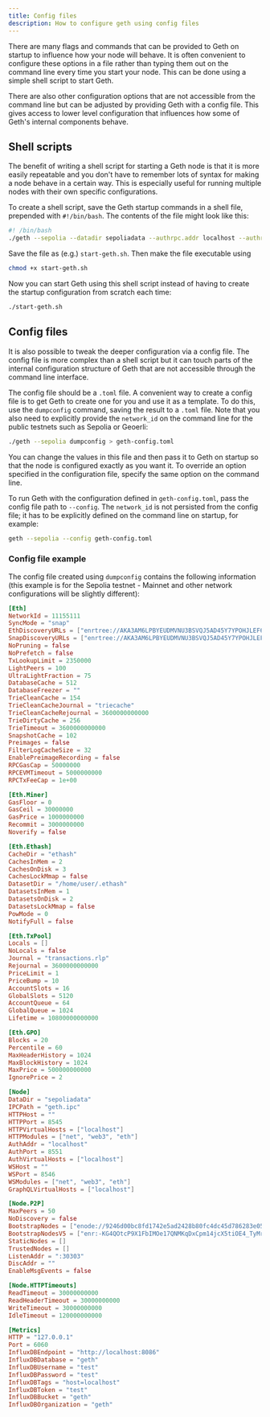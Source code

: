 ```yaml
---
title: Config files
description: How to configure geth using config files
---
```


There are many flags and commands that can be provided to Geth on startup to influence how your node will behave. It is often convenient to configure these options in a file rather than typing them out on the command line every time you start your node. This can be done using a simple shell script to start Geth.

There are also other configuration options that are not accessible from the command line but can be adjusted by providing Geth with a config file. This gives access to lower level configuration that influences how some of Geth's internal components behave.

## Shell scripts

The benefit of writing a shell script for starting a Geth node is that it is more easily repeatable and you don't have to remember lots of syntax for making a node behave in a certain way. This is especially useful for running multiple nodes with their own specific configurations.

To create a shell script, save the Geth startup commands in a shell file, prepended with `#!/bin/bash`. The contents of the file might look like this:

```sh
#! /bin/bash
./geth --sepolia --datadir sepoliadata --authrpc.addr localhost --authrpc.port 8551, 8545 --authrpc.vhosts localhost --authrpc.jwtsecret sepoliadata/jwtsecret --http --http.api eth,net --metrics.expensive --metric.addr 127.0.0.1 --metrics.port 6060
```

Save the file as (e.g.) `start-geth.sh`. Then make the file executable using

```sh
chmod +x start-geth.sh
```

Now you can start Geth using this shell script instead of having to create the startup configuration from scratch each time:

```sh
./start-geth.sh
```

## Config files

It is also possible to tweak the deeper configuration via a config file. The config file is more complex than a shell script but it can touch parts of the internal configuration structure of Geth that are not accessible through the command line interface.

The config file should be a `.toml` file. A convenient way to create a config file is to get Geth to create one for you and use it as a template. To do this, use the `dumpconfig` command, saving the result to a `.toml` file. Note that you also need to explicitly provide the `network_id` on the command line for the public testnets such as Sepolia or Geoerli:

```sh
./geth --sepolia dumpconfig > geth-config.toml
```

You can change the values in this file and then pass it to Geth on startup so that the node is configured exactly as you want it. To override an option specified in the configuration file, specify the same option on the command line.

To run Geth with the configuration defined in `geth-config.toml`, pass the config file path to `--config`. The `network_id` is not persisted from the config file; it has to be explicitly defined on the command line on startup, for example:

```sh
geth --sepolia --config geth-config.toml
```

### Config file example

The config file created using `dumpconfig` contains the following information (this example is for the Sepolia testnet - Mainnet and other network configurations will be slightly different):

```toml
[Eth]
NetworkId = 11155111
SyncMode = "snap"
EthDiscoveryURLs = ["enrtree://AKA3AM6LPBYEUDMVNU3BSVQJ5AD45Y7YPOHJLEF6W26QOE4VTUDPE@all.sepolia.ethdisco.net"]
SnapDiscoveryURLs = ["enrtree://AKA3AM6LPBYEUDMVNU3BSVQJ5AD45Y7YPOHJLEF6W26QOE4VTUDPE@all.sepolia.ethdisco.net"]
NoPruning = false
NoPrefetch = false
TxLookupLimit = 2350000
LightPeers = 100
UltraLightFraction = 75
DatabaseCache = 512
DatabaseFreezer = ""
TrieCleanCache = 154
TrieCleanCacheJournal = "triecache"
TrieCleanCacheRejournal = 3600000000000
TrieDirtyCache = 256
TrieTimeout = 3600000000000
SnapshotCache = 102
Preimages = false
FilterLogCacheSize = 32
EnablePreimageRecording = false
RPCGasCap = 50000000
RPCEVMTimeout = 5000000000
RPCTxFeeCap = 1e+00

[Eth.Miner]
GasFloor = 0
GasCeil = 30000000
GasPrice = 1000000000
Recommit = 3000000000
Noverify = false

[Eth.Ethash]
CacheDir = "ethash"
CachesInMem = 2
CachesOnDisk = 3
CachesLockMmap = false
DatasetDir = "/home/user/.ethash"
DatasetsInMem = 1
DatasetsOnDisk = 2
DatasetsLockMmap = false
PowMode = 0
NotifyFull = false

[Eth.TxPool]
Locals = []
NoLocals = false
Journal = "transactions.rlp"
Rejournal = 3600000000000
PriceLimit = 1
PriceBump = 10
AccountSlots = 16
GlobalSlots = 5120
AccountQueue = 64
GlobalQueue = 1024
Lifetime = 10800000000000

[Eth.GPO]
Blocks = 20
Percentile = 60
MaxHeaderHistory = 1024
MaxBlockHistory = 1024
MaxPrice = 500000000000
IgnorePrice = 2

[Node]
DataDir = "sepoliadata"
IPCPath = "geth.ipc"
HTTPHost = ""
HTTPPort = 8545
HTTPVirtualHosts = ["localhost"]
HTTPModules = ["net", "web3", "eth"]
AuthAddr = "localhost"
AuthPort = 8551
AuthVirtualHosts = ["localhost"]
WSHost = ""
WSPort = 8546
WSModules = ["net", "web3", "eth"]
GraphQLVirtualHosts = ["localhost"]

[Node.P2P]
MaxPeers = 50
NoDiscovery = false
BootstrapNodes = ["enode://9246d00bc8fd1742e5ad2428b80fc4dc45d786283e05ef6edbd9002cbc335d40998444732fbe921cb88e1d2c73d1b1de53bae6a2237996e9bfe14f871baf7066@18.168.182.86:30303", "enode://ec66ddcf1a974950bd4c782789a7e04f8aa7110a72569b6e65fcd51e937e74eed303b1ea734e4d19cfaec9fbff9b6ee65bf31dcb50ba79acce9dd63a6aca61c7@52.14.151.177:30303"]
BootstrapNodesV5 = ["enr:-KG4QOtcP9X1FbIMOe17QNMKqDxCpm14jcX5tiOE4_TyMrFqbmhPZHK_ZPG2Gxb1GE2xdtodOfx9-cgvNtxnRyHEmC0ghGV0aDKQ9aX9QgAAAAD__________4JpZIJ2NIJpcIQDE8KdiXNlY3AyNTZrMaEDhpehBDbZjM_L9ek699Y7vhUJ-eAdMyQW_Fil522Y0fODdGNwgiMog3VkcIIjKA", "enr:-KG4QDyytgmE4f7AnvW-ZaUOIi9i79qX4JwjRAiXBZCU65wOfBu-3Nb5I7b_Rmg3KCOcZM_C3y5pg7EBU5XGrcLTduQEhGV0aDKQ9aX9QgAAAAD__________4JpZIJ2NIJpcIQ2_DUbiXNlY3AyNTZrMaEDKnz_-ps3UUOfHWVYaskI5kWYO_vtYMGYCQRAR3gHDouDdGNwgiMog3VkcIIjKA", "enr:-Ku4QImhMc1z8yCiNJ1TyUxdcfNucje3BGwEHzodEZUan8PherEo4sF7pPHPSIB1NNuSg5fZy7qFsjmUKs2ea1Whi0EBh2F0dG5ldHOIAAAAAAAAAACEZXRoMpD1pf1CAAAAAP__________gmlkgnY0gmlwhBLf22SJc2VjcDI1NmsxoQOVphkDqal4QzPMksc5wnpuC3gvSC8AfbFOnZY_On34wIN1ZHCCIyg", "enr:-Ku4QP2xDnEtUXIjzJ_DhlCRN9SN99RYQPJL92TMlSv7U5C1YnYLjwOQHgZIUXw6c-BvRg2Yc2QsZxxoS_pPRVe0yK8Bh2F0dG5ldHOIAAAAAAAAAACEZXRoMpD1pf1CAAAAAP__________gmlkgnY0gmlwhBLf22SJc2VjcDI1NmsxoQMeFF5GrS7UZpAH2Ly84aLK-TyvH-dRo0JM1i8yygH50YN1ZHCCJxA", "enr:-Ku4QPp9z1W4tAO8Ber_NQierYaOStqhDqQdOPY3bB3jDgkjcbk6YrEnVYIiCBbTxuar3CzS528d2iE7TdJsrL-dEKoBh2F0dG5ldHOIAAAAAAAAAACEZXRoMpD1pf1CAAAAAP__________gmlkgnY0gmlwhBLf22SJc2VjcDI1NmsxoQMw5fqqkw2hHC4F5HZZDPsNmPdB1Gi8JPQK7pRc9XHh-oN1ZHCCKvg", "enr:-IS4QLkKqDMy_ExrpOEWa59NiClemOnor-krjp4qoeZwIw2QduPC-q7Kz4u1IOWf3DDbdxqQIgC4fejavBOuUPy-HE4BgmlkgnY0gmlwhCLzAHqJc2VjcDI1NmsxoQLQSJfEAHZApkm5edTCZ_4qps_1k_ub2CxHFxi-gr2JMIN1ZHCCIyg", "enr:-IS4QDAyibHCzYZmIYZCjXwU9BqpotWmv2BsFlIq1V31BwDDMJPFEbox1ijT5c2Ou3kvieOKejxuaCqIcjxBjJ_3j_cBgmlkgnY0gmlwhAMaHiCJc2VjcDI1NmsxoQJIdpj_foZ02MXz4It8xKD7yUHTBx7lVFn3oeRP21KRV4N1ZHCCIyg", "enr:-Ku4QHqVeJ8PPICcWk1vSn_XcSkjOkNiTg6Fmii5j6vUQgvzMc9L1goFnLKgXqBJspJjIsB91LTOleFmyWWrFVATGngBh2F0dG5ldHOIAAAAAAAAAACEZXRoMpC1MD8qAAAAAP__________gmlkgnY0gmlwhAMRHkWJc2VjcDI1NmsxoQKLVXFOhp2uX6jeT0DvvDpPcU8FWMjQdR4wMuORMhpX24N1ZHCCIyg", "enr:-Ku4QG-2_Md3sZIAUebGYT6g0SMskIml77l6yR-M_JXc-UdNHCmHQeOiMLbylPejyJsdAPsTHJyjJB2sYGDLe0dn8uYBh2F0dG5ldHOIAAAAAAAAAACEZXRoMpC1MD8qAAAAAP__________gmlkgnY0gmlwhBLY-NyJc2VjcDI1NmsxoQORcM6e19T1T9gi7jxEZjk_sjVLGFscUNqAY9obgZaxbIN1ZHCCIyg", "enr:-Ku4QPn5eVhcoF1opaFEvg1b6JNFD2rqVkHQ8HApOKK61OIcIXD127bKWgAtbwI7pnxx6cDyk_nI88TrZKQaGMZj0q0Bh2F0dG5ldHOIAAAAAAAAAACEZXRoMpC1MD8qAAAAAP__________gmlkgnY0gmlwhDayLMaJc2VjcDI1NmsxoQK2sBOLGcUb4AwuYzFuAVCaNHA-dy24UuEKkeFNgCVCsIN1ZHCCIyg", "enr:-Ku4QEWzdnVtXc2Q0ZVigfCGggOVB2Vc1ZCPEc6j21NIFLODSJbvNaef1g4PxhPwl_3kax86YPheFUSLXPRs98vvYsoBh2F0dG5ldHOIAAAAAAAAAACEZXRoMpC1MD8qAAAAAP__________gmlkgnY0gmlwhDZBrP2Jc2VjcDI1NmsxoQM6jr8Rb1ktLEsVcKAPa08wCsKUmvoQ8khiOl_SLozf9IN1ZHCCIyg"]
StaticNodes = []
TrustedNodes = []
ListenAddr = ":30303"
DiscAddr = ""
EnableMsgEvents = false

[Node.HTTPTimeouts]
ReadTimeout = 30000000000
ReadHeaderTimeout = 30000000000
WriteTimeout = 30000000000
IdleTimeout = 120000000000

[Metrics]
HTTP = "127.0.0.1"
Port = 6060
InfluxDBEndpoint = "http://localhost:8086"
InfluxDBDatabase = "geth"
InfluxDBUsername = "test"
InfluxDBPassword = "test"
InfluxDBTags = "host=localhost"
InfluxDBToken = "test"
InfluxDBBucket = "geth"
InfluxDBOrganization = "geth"
```
